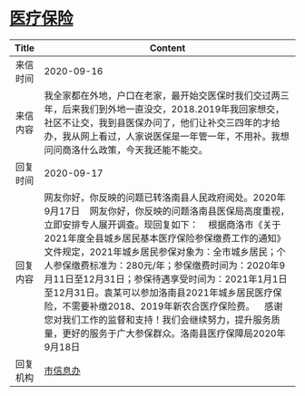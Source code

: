 # <a href="http://www.shangluo.gov.cn/zmhd/ldxxxx.jsp?urltype=leadermail.LeaderMailContentUrl&wbtreeid=1112&leadermailid=6458">医疗保险</a>
|Title|Content|
|:---:|---|
|来信时间|2020-09-16|
|来信内容|我全家都在外地，户口在老家，最开始交医保时我们交过两三年，后来我们到外地一直没交，2018.2019年我回家想交，社区不让交，我到县医保办问了，他们让补交三四年的才给办，我从网上看过，人家说医保是一年管一年，不用补。我想问问商洛什么政策，今天我还能不能交。|
|回复时间|2020-09-17|
|回复内容|网友你好，你反映的问题已转洛南县人民政府阅处。2020年9月17日    网友你好，你反映的问题洛南县医保局高度重视，立即安排专人展开调查。现回复如下：    根据商洛市《关于2021年度全县城乡居民基本医疗保险参保缴费工作的通知》文件规定，2021年城乡居民参保对象为：全市城乡居民；个人参保缴费标准为：280元/年；参保缴费时间为：2020年9月11日至12月31日；参保待遇享受时间为：2021年1月1日至12月31日。袁某可以参加洛南县2021年城乡居民医疗保险，不需要补缴2018、2019年新农合医疗保险费。    感谢您对我们工作的监督和支持！我们会继续努力，提升服务质量，更好的服务于广大参保群众。洛南县医疗保障局2020年9月18日|
|回复机构|<a href="../../categories/agencies/市信息办.md">市信息办</a>|
